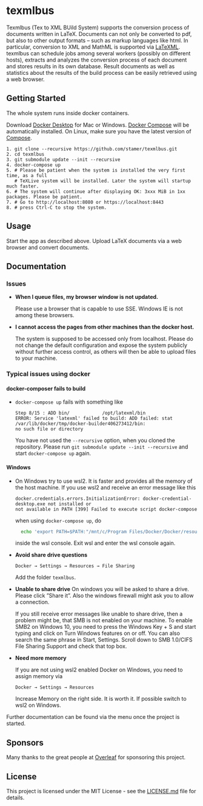 # texmlbus

Texmlbus (Tex to XML BUild System) supports the conversion process of documents written in LaTeX. Documents can not only be converted to pdf, but also to other output formats – such as markup languages like html. In particular, conversion to XML and MathML is supported via [LaTeXML](https://dlmf.nist.gov/LaTeXML/). texmlbus can schedule jobs among several workers (possibly on different hosts), extracts and analyzes the conversion process of each document and stores results in its own database. Result documents as well as statistics about the results of the build process can be easily retrieved using a web browser.

## Getting Started

The whole system runs inside docker containers.

Download [Docker Desktop](https://www.docker.com/products/docker-desktop) for Mac or Windows. [Docker Compose](https://docs.docker.com/compose) will be automatically installed. On Linux, make sure you have the latest version of [Compose](https://docs.docker.com/compose/install/).

```
1. git clone --recursive https://github.com/stamer/texmlbus.git
2. cd texmlbus
3. git submodule update --init --recursive
4. docker-compose up
5. # Please be patient when the system is installed the very first time, as a full 
   # TeXLive system will be installed. Later the system will startup much faster.
6. # The system will continue after displaying OK: 3xxx MiB in 1xx packages. Please be patient.
7. # Go to http://localhost:8080 or https://localhost:8443
8. # press Ctrl-C to stop the system.
```

## Usage

Start the app as described above. Upload LaTeX documents via a web browser and convert documents.

## Documentation

### Issues

- __When I queue files, my browser window is not updated.__
  
  Please use a browser that is capable to use SSE. Windows IE is not among these browsers.

- __I cannot access the pages from other machines than the docker host.__

  The system is supposed to be accessed only from localhost. Please do not change the default configuration and expose the system publicly without further access control, as others will then be able to upload files to your machine.

### Typical issues using docker ###

#### docker-composer fails to build

- `docker-compose up` fails with something like 
    ```
    Step 8/15 : ADD bin/            /opt/latexml/bin
    ERROR: Service 'latexml' failed to build: ADD failed: stat /var/lib/docker/tmp/docker-builder406273412/bin: 
    no such file or directory
    ```
    You have not used the `--recursive` option, when you cloned the repository. Please run
    `git submodule update --init --recursive` and start `docker-compose up` again. 
    

#### Windows
- On Windows try to use wsl2. It is faster and provides all the memory of the host machine. 
  If you use wsl2 and receive an error message like this 
  ```
  docker.credentials.errors.InitializationError: docker-credential-desktop.exe not installed or 
  not available in PATH [399] Failed to execute script docker-compose
  ```
  when using `docker-compose up`, do
  ```bash
    echo 'export PATH=$PATH:"/mnt/c/Program Files/Docker/Docker/resources/bin"' >> $HOME/.bashrc 
  ```
  inside the wsl console. Exit wsl and enter the wsl console again.

- __Avoid share drive questions__
  
  `Docker → Settings → Resources → File Sharing`
  
  Add the folder `texmlbus`.
  
- __Unable to share drive__
  On windows you will be asked to share a drive. Please click ”Share it”. Also the windows firewall might ask you to allow a     connection.

  If you still receive error messages like unable to share drive, then a problem might be, that SMB is not enabled on your  machine.
  To enable SMB2 on Windows 10, you need to press the Windows Key + S and start typing and click on Turn Windows features on or off. You can also search the same phrase in Start, Settings. Scroll down to SMB 1.0/CIFS File Sharing Support and check that top box.
- __Need more memory__
  
  If you are not using wsl2 enabled Docker on Windows, you need to assign memory via 

  `Docker → Settings → Resources` 

  Increase Memory on the right side. It is worth it. If possible switch to wsl2 on Windows.

  

Further documentation can be found via the menu once the project is started. 

## Sponsors

Many thanks to the great people at [Overleaf](https://www.overleaf.com) for sponsoring this project.

## License

This project is licensed under the MIT License - see the [LICENSE.md](LICENSE.md) file for details.





